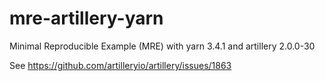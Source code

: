 # mre-artillery-yarn

Minimal Reproducible Example (MRE) with yarn 3.4.1 and artillery 2.0.0-30

See https://github.com/artilleryio/artillery/issues/1863
